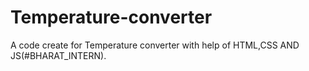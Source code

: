 # Temperature-converter
A code create for Temperature converter with help of HTML,CSS AND JS(#BHARAT_INTERN).
